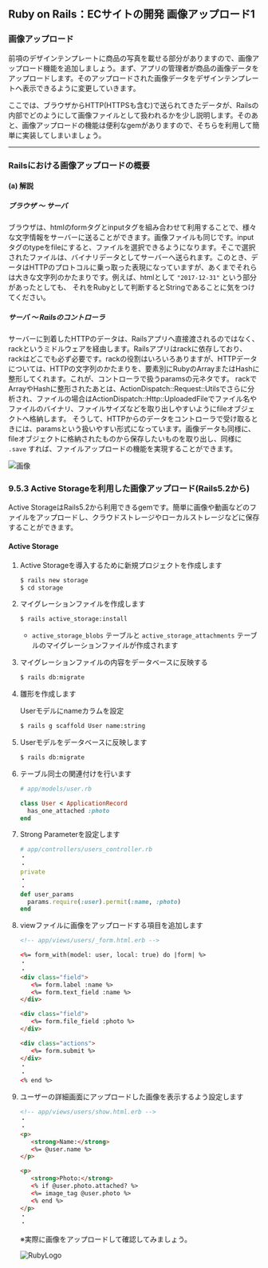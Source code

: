 ## Ruby on Rails：ECサイトの開発 画像アップロード1

### 画像アップロード

前項のデザインテンプレートに商品の写真を載せる部分がありますので、画像アップロード機能を追加しましょう。まず、アプリの管理者が商品の画像データをアップロードします。そのアップロードされた画像データをデザインテンプレートへ表示できるように変更していきます。

ここでは、ブラウザからHTTP(HTTPSも含む)で送られてきたデータが、Railsの内部でどのようにして画像ファイルとして扱われるかを少し説明します。そのあと、画像アップロードの機能は便利なgemがありますので、そちらを利用して簡単に実装してしまいましょう。

---

### Railsにおける画像アップロードの概要

#### (a) 解説

##### ブラウザ 〜 サーバ

ブラウザは、htmlのformタグとinputタグを組み合わせて利用することで、様々な文字情報をサーバーに送ることができます。画像ファイルも同じです。inputタグのtypeをfileにすると、ファイルを選択できるようになります。そこで選択されたファイルは、バイナリデータとしてサーバーへ送られます。このとき、データはHTTPのプロトコルに乗っ取った表現になっていますが、あくまでそれらは大きな文字列のかたまりです。例えば、htmlとして `"2017-12-31"` という部分があったとしても、 それをRubyとして判断するとStringであることに気をつけてください。

##### サーバ 〜 Railsのコントローラ

サーバーに到着したHTTPのデータは、Railsアプリへ直接渡されるのではなく、rackというミドルウェアを経由します。Railsアプリはrackに依存しており、rackはどこでも必ず必要です。rackの役割はいろいろありますが、HTTPデータについては、HTTPの文字列のかたまりを、要素別にRubyのArrayまたはHashに整形してくれます。これが、コントローラで扱うparamsの元ネタです。
rackでArrayやHashに整形されたあとは、ActionDispatch::Request::Utilsでさらに分析され、ファイルの場合はActionDispatch::Http::UploadedFileでファイル名やファイルのバイナリ、ファイルサイズなどを取り出しやすいようにfileオブジェクトへ格納します。
そうして、HTTPからのデータをコントローラで受け取るときには、paramsという扱いやすい形式になっています。画像データも同様に、fileオブジェクトに格納されたものから保存したいものを取り出し、同様に `.save` すれば、ファイルアップロードの機能を実現することができます。

![画像](images/09-5-2-1.png)

### 9.5.3 Active Storageを利用した画像アップロード(Rails5.2から)

Active StorageはRails5.2から利用できるgemです。簡単に画像や動画などのファイルをアップロードし、クラウドストレージやローカルストレージなどに保存することができます。

#### Active Storage

 1. Active Storageを導入するために新規プロジェクトを作成します
      ```sh
      $ rails new storage
      $ cd storage
      ```
 2. マイグレーションファイルを作成します
      ```sh
      $ rails active_storage:install
      ```
      - `active_storage_blobs` テーブルと `active_storage_attachments` テーブルのマイグレーションファイルが作成されます

 3. マイグレーションファイルの内容をデータベースに反映する
      ```sh
      $ rails db:migrate
      ```

 4. 雛形を作成します

    Userモデルにnameカラムを設定
      ```sh
      $ rails g scaffold User name:string
      ```

 5. Userモデルをデータベースに反映します
      ```sh
      $ rails db:migrate
      ```

 6. テーブル同士の関連付けを行います

      ```rb
      # app/models/user.rb
      
      class User < ApplicationRecord
        has_one_attached :photo
      end
      ```
 7. Strong Parameterを設定します

      ```rb
      # app/controllers/users_controller.rb
      ・
      ・
      private
      ・
      ・
      def user_params
        params.require(:user).permit(:name, :photo)
      end
      ```
 8. viewファイルに画像をアップロードする項目を追加します

      ```html
      <!-- app/views/users/_form.html.erb -->

      <%= form_with(model: user, local: true) do |form| %>
      ・
      ・
      <div class="field">
         <%= form.label :name %>
         <%= form.text_field :name %>
      </div>

      <div class="field">
         <%= form.file_field :photo %>
      </div>

      <div class="actions">
         <%= form.submit %>
      </div>
      ・
      ・
      <% end %>
      ```

 9. ユーザーの詳細画面にアップロードした画像を表示するよう設定します


      ```html
      <!-- app/views/users/show.html.erb -->
      ・
      ・
      <p>
         <strong>Name:</strong>
         <%= @user.name %>
      </p>

      <p>
         <strong>Photo:</strong>
         <% if @user.photo.attached? %>
         <%= image_tag @user.photo %>
         <% end %>
      </p>
      ・
      ・
      ```

    ※実際に画像をアップロードして確認してみましょう。

    ![RubyLogo](images/RubyLogo.png)
